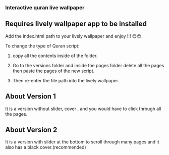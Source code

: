 ### Interactive quran live wallpaper

## Requires lively wallpaper app to be installed

Add the index.html path to your lively wallpaper and enjoy !!! 😊😊

To change the type of Quran script:

1. copy all the contents inside of the folder.

2. Go to the versions folder and inside the pages folder delete all the pages then paste the pages of the new script.

3. Then re-enter the file path into the lively wallpaper.


## About Version 1
  It is a version without slider, cover , and you would have to click through all the pages.

## About Version 2
  It is a version with slider at the bottom to scroll through many pages and it also has a black cover.(recommended)
